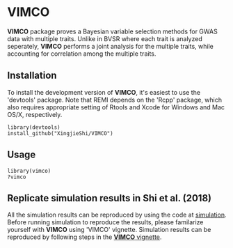 # VIMCO

**VIMCO** package proves a Bayesian variable selection methods for GWAS data with multiple traits. Unlike in BVSR where each trait is analyzed seperately, **VIMCO** performs a joint analysis for the multiple traits, while accounting for correlation among the multiple traits.
 
## Installation
To install the development version of **VIMCO**, it's easiest to use the 'devtools' package. Note that REMI depends on the 'Rcpp' package, which also requires appropriate setting of Rtools and Xcode for Windows and Mac OS/X, respectively.

```{r, fig.show='hold', eval=FALSE}
library(devtools)
install_github("XingjieShi/VIMCO")
```
## Usage

```{r, fig.show='hold', eval=FALSE}
library(vimco)
?vimco
```
## Replicate simulation results in Shi et al. (2018)
All the simulation results can be reproduced by using the code at [simulation](https://github.com/XingjieShi/VIMCO/tree/master/simulation). 
Before running simulation to reproduce the results, please familarize yourself with **VIMCO** using 'VIMCO' vignette. Simulation results can be reproduced by following steps in the [**VIMCO** vignette](https://github.com/XingjieShi/VIMCO/blob/master/vignettes/vimco.Rmd).
